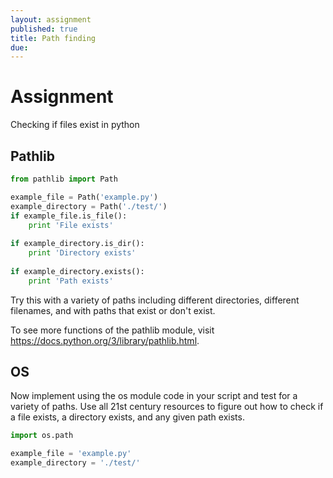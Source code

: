 ```yaml
---
layout: assignment
published: true
title: Path finding
due: 
---
```


# Assignment
Checking if files exist in python

## Pathlib
~~~ python
from pathlib import Path

example_file = Path('example.py')
example_directory = Path('./test/')
if example_file.is_file():
	print 'File exists'
	
if example_directory.is_dir():
	print 'Directory exists'
	
if example_directory.exists():
	print 'Path exists'
~~~

Try this with a variety of paths including different directories, different filenames, and with paths that exist or don't exist.

To see more functions of the pathlib module, visit https://docs.python.org/3/library/pathlib.html.

## OS

Now implement using the os module code in your script and test for a variety of paths.
Use all 21st century resources to figure out how to check if a file exists, a directory exists, and any given path exists. 

~~~ python
import os.path

example_file = 'example.py'
example_directory = './test/'

~~~


